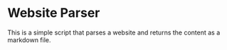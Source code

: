 # Website Parser

This is a simple script that parses a website and returns the content as a markdown file.


